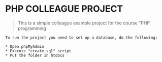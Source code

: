# PHP COLLEAGUE PROJECT

> This is a simple colleague example project for the course "PHP programming

    To run the project you need to set up a database, do the following:

    * Open phpMyAdmin
    * Execute "create.sql" script
    * Put the folder in htdocs
